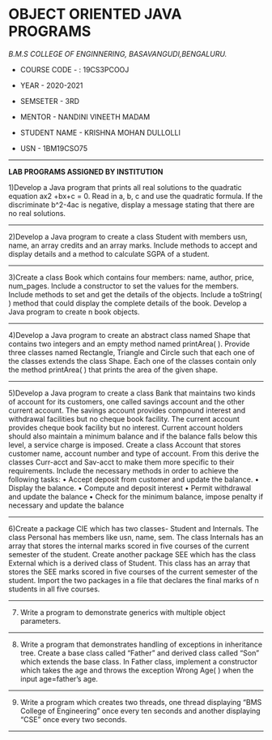 # OBJECT ORIENTED JAVA PROGRAMS





*B.M.S COLLEGE OF ENGINNERING, BASAVANGUDI,BENGALURU.*

* COURSE CODE -     : 19CS3PCOOJ

* YEAR - 2020-2021

* SEMSETER - 3RD

* MENTOR - NANDINI VINEETH MADAM

* STUDENT NAME - KRISHNA MOHAN DULLOLLI

* USN - 1BM19CSO75

************************************************************************







******LAB PROGRAMS ASSIGNED BY INSTITUTION******










1)Develop a Java program that prints all real solutions to the quadratic equation ax2 +bx+c = 0.
Read in a, b, c and use the quadratic formula. If the discriminate b^2-4ac is negative, display a
message stating that there are no real solutions.

----------------------------------------------------------------------------------------------------

2)Develop a Java program to create a class Student with members usn, name, an array
credits and an array marks. Include methods to accept and display details and a method to
calculate SGPA of a student.

----------------------------------------------------------------------------------------------------

3)Create a class Book which contains four members: name, author, price,
num_pages. Include a constructor to set the values for the members. Include
methods to set and get the details of the objects. Include a toString( ) method
that could display the complete details of the book. Develop a Java program to
create n book objects.

----------------------------------------------------------------------------------------------------

4)Develop a Java program to create an abstract class named Shape that contains two integers and
an empty method named printArea( ). Provide three classes named Rectangle, Triangle and
Circle such that each one of the classes extends the class Shape. Each one of the classes contain
only the method printArea( ) that prints the area of the given shape.

----------------------------------------------------------------------------------------------------
5)Develop a Java program to create a class Bank that maintains two kinds of account for its
customers, one called savings account and the other current account. The savings account
provides compound interest and withdrawal facilities but no cheque book facility. The current
account provides cheque book facility but no interest. Current account holders should also
maintain a minimum balance and if the balance falls below this level, a service charge is
imposed. Create a class Account that stores customer name, account number and type of
account. From this derive the classes Curr-acct and Sav-acct to make them more specific to
their requirements. Include the necessary methods in order to achieve the following tasks: •
Accept deposit from customer and update the balance. • Display the balance. • Compute and
deposit interest • Permit withdrawal and update the balance • Check for the minimum balance,
impose penalty if necessary and update the balance

----------------------------------------------------------------------------------------------------
6)Create a package CIE which has two classes- Student and Internals. The
class Personal has members like usn, name, sem. The class Internals has an
array that stores the internal marks scored in five courses of the current
semester of the student. Create another package SEE which has the class
External which is a derived class of Student. This class has an array that
stores the SEE marks scored in five courses of the current semester of the
student. Import the two packages in a file that declares the final marks of n
students in all five courses.

----------------------------------------------------------------------------------------------------
7) Write a program to demonstrate generics with multiple object parameters.


----------------------------------------------------------------------------------------------------

8) Write a program that demonstrates handling of exceptions in inheritance tree. Create a base class
called “Father” and derived class called “Son” which extends the base class. In Father class,
implement a constructor which takes the age and throws the exception Wrong Age( ) when the input
age=father’s age.


----------------------------------------------------------------------------------------------------
9) Write a program which creates two threads, one thread displaying “BMS College of
Engineering” once every ten seconds and another displaying “CSE” once every two seconds.

----------------------------------------------------------------------------------------------------
